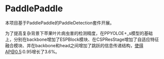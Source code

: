 # PaddlePaddle
本项目基于PaddlePaddle的PaddleDetection套件开展。

为了提高复杂背景下苹果叶片病虫害的检测精度，在PPYOLOE+_s模型的基础上，分别在backbone增加了ESPBlock模块、在CSPResStage增加了自适应特征融合模块、并在backbone和head之间增加了跳跃的信息传递结构，使得AP@0.5:0.95增长了3.6%。
